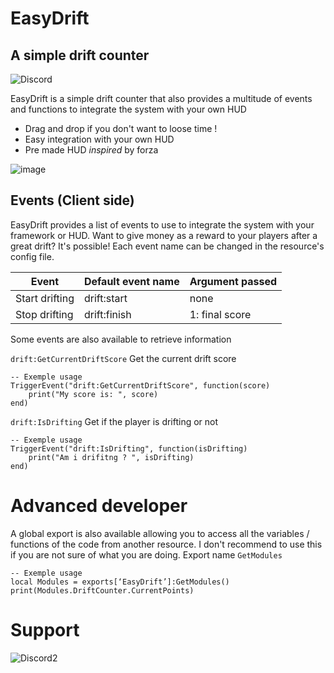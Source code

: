 # EasyDrift
## A simple drift counter
![Discord](https://discordapp.com/api/guilds/926120299232112671/widget.png?style=shield)

EasyDrift is a simple drift counter that also provides a multitude of events and functions to integrate the system with your own HUD

- Drag and drop if you don't want to loose time !
- Easy integration with your own HUD
- Pre made HUD *inspired* by forza

![image](https://user-images.githubusercontent.com/19718604/147981053-ff53de8e-39bb-4d84-9b1a-bc2830101fe5.png)


## Events (Client side)

EasyDrift provides a list of events to use to integrate the system with your framework or HUD. Want to give money as a reward to your players after a great drift? It's possible!
Each event name can be changed in the resource's config file.


| Event | Default event name | Argument passed |
| ------ | ------ | ------ |
| Start drifting | drift:start | none |
| Stop drifting | drift:finish | 1: final score |

Some events are also available to retrieve information

`drift:GetCurrentDriftScore`
Get the current drift score
```
-- Exemple usage
TriggerEvent("drift:GetCurrentDriftScore", function(score)
    print("My score is: ", score) 
end)
```

`drift:IsDrifting`
Get if the player is drifting or not
```
-- Exemple usage
TriggerEvent("drift:IsDrifting", function(isDrifting)
    print("Am i drifitng ? ", isDrifting) 
end)
```


# Advanced developer

A global export is also available allowing you to access all the variables / functions of the code from another resource. I don't recommend to use this if you are not sure of what you are doing.
Export name `GetModules`
```
-- Exemple usage
local Modules = exports[‘EasyDrift’]:GetModules()
print(Modules.DriftCounter.CurrentPoints)
```


# Support

![Discord2](https://discordapp.com/api/guilds/926120299232112671/widget.png?style=banner4)
